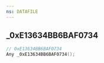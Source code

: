 ```yaml
---
ns: DATAFILE
---
```

## _0xE13634BB6BAF0734

```c
// 0xE13634BB6BAF0734
Any _0xE13634BB6BAF0734();
```

